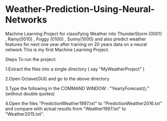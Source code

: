 # Weather-Prediction-Using-Neural-Networks
Machine Learning Project for classifying Weather into ThunderStorm (0001) , Rainy(0010) , Foggy (0100) , Sunny(1000) and also predict weather features for next one year after training on 20 years data on a neural network 
This is my first Machine Learning Project.


Steps To run the project: 



1.Extract the files into a single directory ( say "MyWeatherProject" )


2.Open Octave(GUI) and go to the above directory


3.Type the following in the COMMAND WINDOW : "YearlyForecast();" (without double quotes)


4.Open the files "PredictionWeather1997.txt" to "PredictionWeather2016.txt" and compare with actual results from "Weather1997.txt" to "Weather2015.txt".
